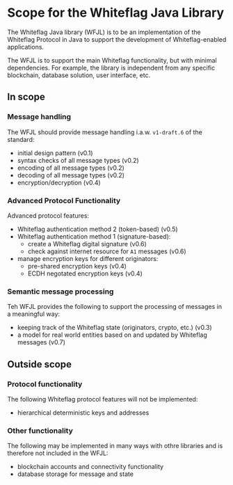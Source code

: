 # Scope for the Whiteflag Java Library

The Whiteflag Java library (WFJL) is to be an implementation of the Whiteflag
Protocol in Java to support the development of Whiteflag-enabled applications.

The WFJL is to support the main Whiteflag functionality, but with minimal
dependencies. For example, the library is independent from any specific
blockchain, database solution, user interface, etc.

## In scope

### Message handling

The WFJL should provide message handling i.a.w. `v1-draft.6` of the standard:

* initial design pattern (v0.1)
* syntax checks of all message types (v0.2)
* encoding of all message types (v0.2)
* decoding of all message types (v0.2)
* encryption/decryption (v0.4)

### Advanced Protocol Functionality

Advanced protocol features:

* Whiteflag authentication method 2 (token-based) (v0.5)
* Whiteflag authentication method 1 (signature-based):
  * create a Whiteflag digital signature (v0.6)
  * check against internet resource for `A1` messages (v0.6)
* manage encryption keys for different originators:
  * pre-shared encryption keys (v0.4)
  * ECDH negotated encryption keys (v0.4)

### Semantic message processing

Teh WFJL provides the following to support the processing of messages
in a meaningful way:

* keeping track of the Whiteflag state (originators, crypto, etc.) (v0.3)
* a model for real world entities based on and updated by Whiteflag messages (v0.7)

## Outside scope

### Protocol functionality

The following Whiteflag protocol features will not be implemented:

* hierarchical deterministic keys and addresses

### Other functionality

The following may be implemented in many ways with othre libraries and is
therefore not included in the WFJL:

* blockchain accounts and connectivity functionality
* database storage for message and state
